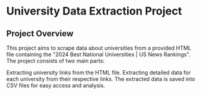 # University Data Extraction Project
## Project Overview
This project aims to scrape data about universities from a provided HTML file containing the "2024 Best National Universities | US News Rankings". The project consists of two main parts:

Extracting university links from the HTML file.
Extracting detailed data for each university from their respective links.
The extracted data is saved into CSV files for easy access and analysis.
